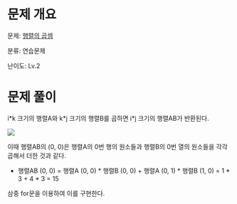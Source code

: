 # 문제 개요

문제: [행렬의 곱셈](https://school.programmers.co.kr/learn/courses/30/lessons/12949)

분류: 연습문제

난이도: Lv.2

# 문제 풀이

i\*k 크기의 행렬A와 k\*j 크기의 행렬B를 곱하면 i\*j 크기의 행렬AB가 반환된다.

![](https://velog.velcdn.com/images/nullyng/post/6cbf615e-7708-422f-aaac-fba2d520cce7/image.png)

이때 행렬AB의 (0, 0)은 행렬A의 0번 행의 원소들과 행렬B의 0번 열의 원소들을 각각 곱해서 더한 것과 같다.

- 행렬AB (0, 0)
  = 행렬A (0, 0) \* 행렬B (0, 0) + 행렬A (0, 1) \* 행렬B (1, 0)
  = 1 \* 3 + 4 \* 3
  = 15

삼중 for문을 이용하여 이를 구현한다.
